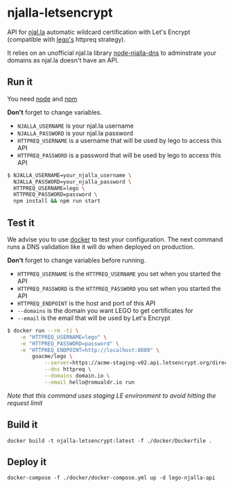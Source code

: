 # njalla-letsencrypt

API for [njal.la](https://njal.la) automatic wildcard certification with Let's Encrypt (compatible with [lego's](https://github.com/go-acme/lego) httpreq strategy).

It relies on an unofficial njal.la library [node-njalla-dns](https://github.com/romualdr/node-njalla-dns) to adminstrate your domains as njal.la doesn't have an API. 

## Run it

You need [node](https://nodejs.org/en/) and [npm](https://npmjs.com)

**Don't** forget to change variables.
- `NJALLA_USERNAME` is your njal.la username
- `NJALLA_PASSWORD` is your njal.la password
- `HTTPREQ_USERNAME` is a username that will be used by lego to access this API
- `HTTPREQ_PASSWORD` is a password that will be used by lego to access this API

```sh
$ NJALLA_USERNAME=your_njalla_username \
  NJALLA_PASSWORD=your_njalla_password \
  HTTPREQ_USERNAME=lego \
  HTTPREQ_PASSWORD=password \
  npm install && npm run start
```

## Test it

We advise you to use [docker](https://docker.com) to test your configuration. The next command runs a DNS validation like it will do when deployed on production.

**Don't** forget to change variables before running.
- `HTTPREQ_USERNAME` is the `HTTPREQ_USERNAME` you set when you started the API
- `HTTPREQ_PASSWORD` is the `HTTPREQ_PASSWORD` you set when you started the API
- `HTTPREQ_ENDPOINT` is the host and port of this API
- `--domains` is the domain you want LEGO to get certificates for
- `--email` is the email that will be used by Let's Encrypt

```sh
$ docker run --rm -ti \
    -e "HTTPREQ_USERNAME=lego" \
    -e "HTTPREQ_PASSWORD=password" \
    -e "HTTPREQ_ENDPOINT=http://localhost:8080" \
        goacme/lego \
            --server=https://acme-staging-v02.api.letsencrypt.org/directory \
            --dns httpreq \
            --domains domain.io \
            --email hello@romualdr.io run
```

*Note that this command uses staging LE environment to avoid hitting the request limit*

## Build it

`docker build -t njalla-letsencrypt:latest -f ./docker/Dockerfile .`

## Deploy it

`docker-compose -f ./docker/docker-compose.yml up -d lego-njalla-api`